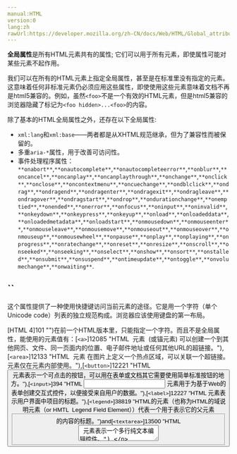 ```yaml
---
manual:HTML
version:0
lang:zh
rawUrl:https://developer.mozilla.org/zh-CN/docs/Web/HTML/Global_attributes#attr-itemtype
---
```










**全局属性**是所有HTML元素共有的属性; 它们可以用于所有元素，即使属性可能对某些元素不起作用。



我们可以在所有的HTML元素上指定全局属性，甚至是在标准里没有指定的元素。这意味着任何非标准元素仍必须应用这些属性，即使使用这些元素意味着文档不再是html5兼容的。例如，虽然`<foo>`不是一个有效的HTML元素，但是html5兼容的浏览器隐藏了标记为`<foo hidden>...<foo>`的内容。



除了基本的HTML全局属性之外，还存在以下全局属性:


* `xml:lang`和`xml:base`——两者都是从XHTML规范继承，但为了兼容性而被保留的。
* 多重`aria-*`属性，用于改善可访问性。
* 事件处理程序属性：`**onabort**`,`**onautocomplete**`,`**onautocompleteerror**`,`**onblur**`,`**oncancel**`,`**oncanplay**`,`**oncanplaythrough**`,`**onchange**`,`**onclick**`,`**onclose**`,`**oncontextmenu**`,`**oncuechange**`,`**ondblclick**`,`**ondrag**`,`**ondragend**`,`**ondragenter**`,`**ondragexit**`,`**ondragleave**`,`**ondragover**`,`**ondragstart**`,`**ondrop**`,`**ondurationchange**`,`**onemptied**`,`**onended**`,`**onerror**`,`**onfocus**`,`**oninput**`,`**oninvalid**`,`**onkeydown**`,`**onkeypress**`,`**onkeyup**`,`**onload**`,`**onloadeddata**`,`**onloadedmetadata**`,`**onloadstart**`,`**onmousedown**`,`**onmouseenter**`,`**onmouseleave**`,`**onmousemove**`,`**onmouseout**`,`**onmouseover**`,`**onmouseup**`,`**onmousewheel**`,`**onpause**`,`**onplay**`,`**onplaying**`,`**onprogress**`,`**onratechange**`,`**onreset**`,`**onresize**`,`**onscroll**`,`**onseeked**`,`**onseeking**`,`**onselect**`,`**onshow**`,`**onsort**`,`**onstalled**`,`**onsubmit**`,`**onsuspend**`,`**ontimeupdate**`,`**ontoggle**`,`**onvolumechange**`,`**onwaiting**`.

















## ``<a name="accesskey"></a>


这个属性提供了一种使用快捷键访问当前元素的途径。它是用一个字符（单个Unicode code）列表的独立规范构成。浏览器应该使用键盘的第一布局。



[HTML 4]101 "")在前一个HTML版本里，只能指定一个字符。而且不是全局属性，能使用的元素值有：[`<a>`]12085 "HTML <a> 元素  (或锚元素) 可以创建一个到其他网页、文件、同一页面内的位置、电子邮件地址或任何其他URL的超链接。"),[`<area>`]12133 "HTML <area> 元素 在图片上定义一个热点区域，可以关联一个超链接。<area>元素仅在<map>元素内部使用。"),[`<button>`]12221 "HTML <button> 元素表示一个可点击的按钮，可以用在表单或文档其它需要使用简单标准按钮的地方。"),[`<input>`]394 "HTML <input> 元素用于为基于Web的表单创建交互式控件，以便接受来自用户的数据。"),[`<label>`]12227 "HTML 元素表示用户界面中项目的标题。"),[`<legend>`]38819 "HTML的元素（也称为HTML的域说明元素（or HMTL
  Legend Field Element））代表一个用于表示它的父元素<fieldset>的内容的标题。")and[`<textarea>`]13500 "HTML <textarea> 元素表示一个多行纯文本编辑控件。").

**使用说明:**怎样操作激活快捷键决定于平台和浏览器。
 | Windows | Linux | Mac 
Firefox | Alt + Shift + a key | * Firefox 14 or newer, Control + Alt + a key
* Firefox 13 or older, Control + a key 
Internet Explorer | Alt + a key | N/A 
Google Chrome | Alt + a key | Control + Alt + a key 
Safari | Alt + a key | N/A | Control + Alt + a key 
Opera | Shift + Esc opens a contents list which are accessible by accesskey, then, can choose an item by a key 



注意：火狐可以依照用户的喜好自定义需要的调节键。







标准文档 | [HTML Living Standard<br></br><small>accesskey</small>]39671 "")([HTML 4]101 ""):[HTML 4.01 Specification<br></br><small>accesskey</small>]39672 "")) 


## ``<a name="class"></a>


这个属性是一个element的class的独立规范列表。class允许css和javascript通过[class选择器]39673 "https://developer.mozilla.org/En/CSS/Class_selectors")或者类似下面的DOM方法来选择和访问element



[`document.getElementsByClassName`]8975 "返回一个包含了所有指定类名的子元素的类数组对象。当在document对象上调用时，会搜索整个DOM文档，包含根节点。你也可以在任意元素上调用getElementsByClassName() 方法，它将返回的是以当前元素为根节点，所有指定类名的子元素。").



**使用说明:**尽管规范没有将class名字定为是必须的，但是开发者会使用一个能描述element语义化用途的名字，而不会使用一个描述他外观的名字（例如：用可以描述它是一个属性的attribute，而不是用描述它的表现形式是斜体italics来命名，尽管element的class名字可以使用italics）。语义化的名字仍然有意义即使页面的表现形式改变了。



标准文档 | [HTML Living Standard<br></br><small>class</small>]39674 "")([HTML 4]101 ""):[HTML 4.01 Specification<br></br><small>class</small>]39675 "")) 


## ``<a name="contenteditable"></a>


[HTML5]4 ""):这个可枚举的属性表示这个element可以被用户编辑。如果是这样，浏览器会修改widget让它允许编辑。这个属性必须拥有以下值中的其中一个：


* true*或者空字符串*,表明这个element可编辑;
* false, 表明这个element一定不能被编辑.


如果这个属性没有被设置，他的默认值会继承他父element的。



**使用说明:**这个属性是一个可枚举的属性，而不是一个布尔属性。这意味着true,false或空字符串的显式使用是强制的。这样的简写`<label contenteditable>Example Label</label>是不允许的。正确使用方式是：``<label contenteditable="true">Example Label</label>。`



标准文档 | [HTML Living Standard<br></br><small>contenteditable</small>]39676 "") 


## ``<a name="contextmenu"></a>


[HTML5]4 "")这个属性和这个新规范[HTML Living Standard<br></br><small>contextmenu</small>]39677 "")有关系.



一个context menu是一个菜单，出现在用户的交互里，比如一次右击。HTML5允许我们自定义这个菜单。这个几个实现的例子，包含了嵌套的菜单。



The following HTML...


```
<body contextmenu="share">
  <menu type="context" id="share">
    <menu label="share">
      <menuitem label="Twitter" onclick="window.open('https://twitter.com/intent/tweet?text=Hurray! I am learning ContextMenu from MDN via Mozilla');"></menuitem>
      <menuitem label="Facebook" onclick="window.open('https://facebook.com/sharer/sharer.php?u=https://https://developer.mozilla.org/en/HTML/Element/Using_HTML_context_menus');"></menuitem>
    </menu>
  </menu>
  <ol>
    <li>Anywhere in the example you can share the page on Twitter and Facebook using the Share menu from your context menu.</li>
    <li><pre contextmenu="changeFont" id="fontSizing">On this specific list element, you can change the size of the text by using the "Increase/Decrease font" actions from your context menu</pre></li>
    <menu type="context" id="changeFont">
      <menuitem label="Increase Font" onclick="incFont()"></menuitem>
      <menuitem label="Decrease Font" onclick="decFont()"></menuitem>
    </menu>
    <li contextmenu="ChangeImage" id="changeImage">One the image below, you can fire the "Change Image" action in your Context Menu.</li><br />
    <img src="https://developer.mozilla.org/media/img/promote/promobutton_mdn5.png" contextmenu="ChangeImage" id="promoButton" />
    <menu type="context" id="ChangeImage">
      <menuitem label="Change Image" onclick="changeImage()"></menuitem>
    </menu>
  </ol>
</body> 
 
 
 
 
 
 
 
 
 
 
 

```


...used with this JavaScript...


```
function incFont(){
  document.getElementById("fontSizing").style.fontSize="larger";
}
function decFont(){
  document.getElementById("fontSizing").style.fontSize="smaller";
}
function changeImage(){
  var j = Math.ceil((Math.random()*39)+1);
  document.images[0].src="https://developer.mozilla.org/media/img/promote/promobutton_mdn" + j + ".png";
}
```


...will result in:

<iframe src='https://mdn.mozillademos.org/zh-CN/docs/Web/HTML/Global_attributes$samples/ContextMenu_Example?revision=1373096' width='550' height='200'></iframe>



## ``<a name="data-*"></a>


[HTML5]4 "")这类的属性，被称为自定义属性，允许[HTML]12319 "en/HTML")与和它对应[DOM]12314 "en/DOM")表现形式之间的专有信息交换，这或许对script来说有用。这样被设置了这个属性的element就可以通过的[`HTMLElement`]2749 "HTMLElement 接口表示所有的 HTML 元素。一些HTML元素直接实现了HTMLElement接口，其它的间接实现HTMLElement接口.")的接口访问所有的自定义数据。[`HTMLElement.dataset`]6667 "HTMLElement.dataset属性允许无论是在读取模式和写入模式下访问在 HTML或 DOM中的元素上设置的所有自定义数据属性(data-*)集。")属性提供了访问它们的权限。



*可以被任何符合以下限制的the producton rule of xml names(xml的命名规则)代替：


* 名字不能以xml开头，除此之外其他任何情形都可是使用这3个字母；
* 名字不能含有分号；
* 名字不能含有大写字母。


注意：HTMLElement.dataset是一个 StringMap。一个名叫data-test-value的自定义属性可以通过HTMLElment.dataset.*testValue*来访问，属性的名字中的中线(`U+002D`)被挨着它字母的大写字母代替了（驼峰命名）。


Normative document | [HTML Living Standard<br></br><small>data</small>]39678 "") 


## ``<a name="dir"></a>


这个可枚举属性表明element的文本方向。它可以有以下值：


* ltr, left to right，适用于从左向右写的语言（比如：英语）；
* rtl, right to left，适用于从右向左写的语言（比如：阿拉伯语）
* auto, 由代理决定。用一个最基础的算法来解析element中的字符，如果发现有一个字符具有很强的方向性，那么就把这个方向作为整个element的方向。[HTML5]4 "")


**Usage notes:**


* 这个属性强制要求使用在[`<bdo>`]38789 "<bdo> 元素 (HTML双向覆盖元素)用于覆盖当前文本的朝向，它使得字符按给定的方向排列。")element中，它在里边有不同的语法含义。
* 该属性不背[`<bdi>`]38788 "HTML <bdi> 元素 (双向隔离元素) 会隔离可能以不同方向进行格式化的外部文本。")element继承，如果不设置，它的值就是auto.
* 这个属性能够被css属性[`direction`]26467 "此页面仍未被本地化, 期待您的翻译!")和[`unicode-bidi`]28243 "CSS 的 unicode-bidi 属性和 direction 属性一起决定了如何处理文档中的双向文本（bidirectional text）。比如，如果内容块同时包含从左到右和从右到左的文本，那么用户代理会使用复杂的 Unicode 算法来决定如何显示文本。unicode-bidi 属性会覆盖此算法，它允许开发人员控制文本嵌入（text embedding）。")覆盖。如果一个css页面被激活，那么element就会支持这些属性。
* 因为文本的方向与内容本身有关，和它的表现没关系，所以推荐开发者尽可能的使用这个属性来而避免在css属性中使用。这样的话，即使浏览器不支持css或者css背解除，它还会正确显示。
* auto值应该用到不明方向的数据中，就像用户输入的数据，它最终会保存到数据中去。


Normative document | [HTML Living Standard<br></br><small>dir</small>]39679 "")([HTML 4]101 ""):[HTML 4.01 Specification<br></br><small>dir</small>]39680 "")) 


## ``<a name="draggable"></a>


[HTML5]4 "")这个可枚举的属性决定一个element是否能够被拖动，可以使用[Drag and Drop API]6778 "https://developer.mozilla.org/En/DragDrop/Drag_and_Drop")。它的能使用的值如下：


* true, 表示这个element可以被拖动
* false, 表示这个值不可以被拖动


如果这个属性没有被设置，默认是auto,这就意味着它的行为默认由浏览器定义。



**Usage notes:**


* 这个属性是一个可枚举的属性，但不是一个布尔类型属性。这意味着显式使用true 或flase其中之一是强制性的，像这样的简写&lt;label draggable&gt;Example Label&lt;/label&gt;是不允许的。正确用法是&lt;label draggable=&quot;true&quot;&gt;Example Label&lt;/label&gt;。
* 默认，只有text selections(被选中的文本)，images,和links能被拖动。对于其他的element来说，为了让拖拽机制能够正常工作，ondragstart必须被设置的，正如展示的这个[comprehensive example]39681 "https://developer.mozilla.org/En/DragDrop/Drag_Operations")(综合实例)。


Normative document | [HTML5, section 3.9.5]39682 "http://www.whatwg.org/specs/web-apps/current-work/multipage/dnd.html#the-draggable-attribute") 


## ``<a name="dropzone"></a>


[HTML5]4 "")未实现这个可枚举的属性决定丢到一个element上的内容类型，可以使用的[Drag and Drop API]6778 "https://developer.mozilla.org/En/DragDrop/Drag_and_Drop")。它能够使用的值如下：


* copy, 表示丢放时会创建一个被拖拽element的副本；
* move, 表示被拖拽的element被移动到这个新位置；
* link, 将会给拖拽的数据（dragged data）创建一个链接；

Normative document | [HTML5, section 8.6.8]39683 "http://www.whatwg.org/specs/web-apps/current-work/multipage/dnd.html#the-dropzone-attribute") 


## ``<a name="hidden"></a>


[HTML5]4 "")这个布尔（Boolean）属性表示element还没有或是不再存在，当然这都是相对的。例如，你经常在页面上使用隐藏element,只有在登录处理完成后才可以被使用。浏览器不渲染这样的element。



**Usage notes:**


* 这个属性不能使用在能够适时的显示而又被隐藏内容里。比如，它不应该被用来隐藏选项卡面板的选项卡式界面，这个属性不能用于隐藏的而又适时的显示的内容。例如：它不应该用来隐藏选项卡式界面的标签面板。
* 隐藏的element不应该链接非隐藏element。
* 隐藏element的子element仍然是有效的，这意味着脚本element仍然会执行，表单element仍然可以被提交。


Normative document | [HTML5, section 8.1]39684 "http://www.whatwg.org/specs/web-apps/current-work/multipage/editing.html#the-hidden-attribute") 


## ``<a name="id"></a>






这个属性是唯一的标识，它在整个document里应该是唯一的。当需要链接（使用片段标识符，锚点），执行脚本，控制样式时，可以用它来定位识别元素。











**Usage note:**


* 这个属性值是一个晦涩的字符串，也就是说web开发者不要用它来传达任何信息，特殊的含义。例如 语义含义，千万不要包含在该字符串中。
* 这个属性值不要包含空白符（white spaces）。如果ID中包含空白符，浏览器会把它当成是不合格的ID。对照class属性的值可以包含空白符，element通过id属性只能定义ID。注意一个elment可能含有多个ID，但是其他的只能通过其他手段来设置，比如通过脚本调用element的DOM接口。
* 不可以使用ASCII字符以及数字、“_”、“-”和“.”，因为这些可能引起兼容性问题，因为他们在HTML4中是不允许使用的。尽管这些限制在HTML5中已经被解除了，但是ID应该以一个字符来开头来避免兼容性问题。


Normative document | [HTML5, section 3.2.3.1]39685 "http://www.whatwg.org/specs/web-apps/current-work/multipage/elements.html#concept-id")([HTML 4]101 ""):[HTML4.01, section 7.5.2]39686 "http://www.w3.org/TR/REC-html40/struct/global.html#adef-id")) 


## ``<a name="itemid"></a>

## ``<a name="itemprop"></a>

## ``<a name="itemref"></a>

## ``<a name="itemscope"></a>

## ``<a name="itemtype"></a>


[HTML5]4 "")These attributes are related to the[HTML5 Microdata feature]39687 "http://www.whatwg.org/specs/web-apps/current-work/multipage/links.html#microdata").未实现 (查看[bug 591467]39688 "FIXED: Implement HTML Microdata API"))


## ``<a name="lang"></a>


这个属性用于定义element的语言。不管这个element能不能够被编辑，都应该写上这个属性。这个标签包含单个条目值，它的格式规范定义在[*Tags for Identifying Languages (BCP47)*]39007 "http://www.ietf.org/rfc/bcp/bcp47.txt")(BCP47)IETF 文档中。如果标签的内容是空字符串，那么语言就会被设置为unknown；如果标签的内容是无效的，它就被设置为 invalid,见BCP47。



**Usage note:**


* 即使是lang属性被设置了，它也可能被忽略，因为xml:lang具有优先权。读[algorithm determining the language]39689 "en/Determining the language of element")来了解，怎么根据element的内容来决定用什么语言。
* 对于css伪类（[`:lang`]28022 "此页面仍未被本地化, 期待您的翻译!")）来说,如果他们名字不一样，两个无效的语言名字也不一样。


Normative document | [HTML5, section 3.2.3.3]39690 "http://www.whatwg.org/specs/web-apps/current-work/multipage/elements.html#the-lang-and-xml:lang-attributes")([HTML 4]101 ""):[HTML4.01, section 8.1]39691 "http://www.w3.org/TR/REC-html40/struct/dirlang.html#adef-lang")) 


## ``<a name="spellcheck"></a>


[HTML5]4 "")这个可枚举的属性定义element是否检查拼写错误。它的值可以是以下：


* true, 表示如果可能的话，element应该被检查拼写错误；
* false, 表示element不应该检查拼写错误；


如果这个属性没有被设置，他默认的值是element的类型以及浏览器定义的。它也可能是 inherited,这意味着element的元素内容将被检查拼写错误，如果离它最近的祖先元素有spellcheck并且值为true。<br></br><br></br>你可以参考[this article]39692 "en/Controlling spell checking in HTML forms")这篇文章看看这个属性的综合用法的实例。







**Usage notes:**


* 这个属性是可枚举的，不是一个布尔属性。这意味着显式使用true 或 false 其中之一是强制性的。这样简写&lt;label spellcheck&gt;Example Label&lt;/label&gt; 是不允许的。这确的写法应该是&lt;label spellcheck=&quot;true&quot;&gt;Example Label&lt;/label&gt;。
* 对于浏览器来说，这个属性只是一个提示，浏览器并不需要能够去验证拼写错误。通常不可编辑的element是不检查拼写错误的，即使spellcheck的值是true并且浏览器也支持拼写检查。
* 浏览器及element-dependant设置该属性的默认值是：

Browser | [`<html>`]12547 "HTML <html> 元素 表示一个HTML文档的根（顶级元素），所所以它也被称为根元素。其他所有其他元素必须是此元素的后代。") | [`<textarea>`]13500 "HTML <textarea> 元素表示一个多行纯文本编辑控件。") | [`<input>`]394 "HTML <input> 元素用于为基于Web的表单创建交互式控件，以便接受来自用户的数据。") | others | Comment 
Firefox | false | false | false | inherited | Whenlayout.spellcheckDefaultis0 
**false** | **true** | **inherited** | **inherited** | **Whenlayout.spellcheckDefaultis1(default value)** 
false | true | true | inherited | Whenlayout.spellcheckDefaultis2 
Seamonkey | false | false | false | inherited | Whenlayout.spellcheckDefaultis0 
**false** | **true** | **inherited** | **inherited** | **Whenlayout.spellcheckDefaultis1(default value)** 
false | true | true | inherited | Whenlayout.spellcheckDefaultis2 
Camino | false | false | false | inherited | Whenlayout.spellcheckDefaultis0 
false | true | inherited | inherited | Whenlayout.spellcheckDefaultis1 
**false** | **true** | **true** | **inherited** | **Whenlayout.spellcheckDefaultis2**(default value)**** 



Normative document | [HTML5, section 8.8]39693 "http://www.whatwg.org/specs/web-apps/current-work/multipage/editing.html#attr-spellcheck") 


## ``<a name="style"></a>


这个属性包含[CSS]28350 "en/CSS")样式声明，被应用到元素上。注意推荐将它定义在其他文件里。这个属性和[`<style>`]16540 "HTML的<style>元素包含了文档的样式化信息或者文档的一部分，该标签的样式信息通常是CSS的格式。")element主要的目的是快速编写样式，例如用来测试想要的效果。



**Usage note:**这个属性不要用来表达语义化的信息。即使所有的样式都移走了，页面也应该语义正确。通常不应该用它来隐藏不着边际的信息，这通常应该使用[**hidden**]39694 "#attr-hidden")属性<br></br>



Normative document | [HTML5, section 3.2.3.7]39695 "http://www.whatwg.org/specs/web-apps/current-work/multipage/elements.html#the-style-attribute")([HTML 4]101 ""):[HTML4.01, section 14.2.2]39696 "http://www.w3.org/TR/REC-html40/present/styles.html#h-14.2.2")) 


## ``<a name="tabindex"></a>


这个整数类型的属性决定element是否可以获得焦点，如果它参与到排序的键盘导航，就可以定位它。它可能需要几个值：


* 负数意味这element不可以获得焦点，也不可以通过排序的键盘导航到达；
* 0意味着element可以通过排序的键盘导航到达，但是相对顺序取决于平台惯例；
* 一个正数意味着可以通过排序的键盘导航获得焦点并到达。相对顺序去决议该属性的值，按照tabindex的增值排序。如果几个element有相同的tabindex,他们的相对顺序取决于他们在document中的位置。


在排序的键盘导航单上，如果一个元素的tabindex的值是一个0或者无效值或没有该属性，那么它应该被放在值是正数的element后边。



你可以参考这个文章[this article]39697 "en/Focus management in HTML")来看看一个关于焦点管理的综合实例。


Normative document | [HTML5, section 8.4.1]39698 "http://www.whatwg.org/specs/web-apps/current-work/multipage/editing.html#attr-tabindex")([HTML 4]101 ""):[HTML4.01, section 17.11.1]39699 "http://www.w3.org/TR/REC-html40/interact/forms.html#adef-tabindex")) 


## ``<a name="title"></a>


这个属性包含的的是文本信息，这信息代表element自己包含的内容的公告。这样的信息一般会包含，但是不是必要的，作为用户一个提示工具。这是几个关于这个属性的用法：


* Link: 关于被链接文档的一个标题或一段描述；
* 和图片类似的媒体element:一段描述或相关的可信度；
* Paragraph: 脚注活评论；
* Quotation: 关于作者等一些信息。


如果这个属性清除了，这意味着离它最近的祖先元素的title和它相关（能够相应地成为这个元素的提示工具）。如果这个属性是空字符串，这很明显的表示离它最近的父元素的title和它没关系（不能作为这个元素的提示工具）。



[`<link>`]12815 "HTML 中<link>元素指定了外部资源与当前文档的关系. 这个元素的使用方法包括为导航定义关系框架.这个元素经常用来链接css文件。"),[`<abbr>`]38783 "HTML <abbr>元素代表缩写，并可选择提供一个完整的描述。")和[`<input>`]394 "HTML <input> 元素用于为基于Web的表单创建交互式控件，以便接受来自用户的数据。")的title可以包含额外的语义信息。



**Usage note:**title可能包含多行信息。每一个插进去的U+000A LINE FEED(LF)代表一个新行。我们必须谨慎一些，正如之前说的那样：


```
<p>Newlines in title should be taken into account,like this <abbr title="This is a
multiline title">example</abbr>.</p>
```


defines a two-line title.



Support for multi-line titles was added to Gecko in Gecko 12.0 (Firefox 12.0 / Thunderbird 12.0 / SeaMonkey 2.9).



Normative document | [HTML5, section 3.2.3.3]39700 "http://www.whatwg.org/specs/web-apps/current-work/multipage/elements.html#the-title-attribute")([HTML 4]101 ""):[HTML4.01, section 7.4.3]39701 "http://www.w3.org/TR/REC-html40/struct/global.html#adef-title") 


## [translate]38870 "")<a name="translate"></a>


这是一个可枚举的属性，用于确定当页面进行本地化(localized)时，元素的属性值以及元素的文本([Text]3239 ""))子节点中的内容是否要进行翻译。其可取的值如下：


* 空字符串(empty)或者 &quot;yes&quot;，表示这个元素相关的内容将会被翻译
* &quot;no&quot;，表示这个元素相关的内容不会被翻译

## 浏览器兼容性<a name="浏览器兼容性"></a>


**[We&#39;re converting our compatibility data into a machine-readable JSON format]3344 "")**. This compatibility table still uses the old format, because we haven&#39;t yet converted the data it contains.**[Find out how you can help!]3392 "")**


* 
* 


Feature | Chrome | Firefox (Gecko) | Internet Explorer | Opera | Safari 
`accesskey` | (Yes) | (Yes) | (Yes) | (Yes) | (Yes) 
`class` | (Yes) | (Yes) | (Yes) | (Yes) | (Yes) 
`contenteditable` | (Yes) | [3.0]10303 "Released on 2008-06-17.")(1.9) | (Yes) | (Yes) | (Yes) 
`contextmenu` | 未实现 | [9]12621 "Released on 2011-12-20.")(9) | 未实现 | 未实现 | 未实现 
`data-*` | (Yes) | [6]3569 "Released on 2011-08-16.")(6) | (Yes) | (Yes) | (Yes) 
`dir` | (Yes) | (Yes) | (Yes) | (Yes) | (Yes) 
`draggable` | (Yes) | [2.0]12369 "Released on 2006-10-24.")(1.8.1) | (Yes) | (Yes) | (Yes) 
`dropzone` | ? | 未实现 | ? | ? | ? 
`hidden` | (Yes) | [4.0]3678 "Released on 2011-03-22.")(2) | (Yes) | (Yes) | (Yes) 
`id` | (Yes) | (Yes) | (Yes) | (Yes) | (Yes) 
`itemid`,`itemprop`,`itemref`,`itemscope`,`itemtype` | ? | (Yes) | ? | ? | ? 
`lang` | (Yes) | (Yes) | (Yes) | (Yes) | (Yes) 
`spellcheck` | (Yes) | [2.0]12369 "Released on 2006-10-24.")(1.8.1) | (Yes) | (Yes) | (Yes) 
`style` | (Yes) | (Yes) | (Yes) | (Yes) | (Yes) 
`tabindex` | (Yes) | (Yes) | (Yes) | (Yes) | (Yes) 
`title` | (Yes) | (Yes) | (Yes) | (Yes) | (Yes) 


Feature | Android | Chrome for Android | Firefox Mobile (Gecko) | IE Mobile | Opera Mobile | Safari Mobile 
`accesskey` | (Yes) | (Yes) | (Yes) | (Yes) | (Yes) | (Yes) 
`class` | (Yes) | (Yes) | (Yes) | (Yes) | (Yes) | (Yes) 
`contenteditable` | (Yes) | (Yes) | 1.0 (1.9) | (Yes) | (Yes) | ? 
`contextmenu` | 未实现 | 未实现 | 未实现 | 未实现 | 未实现 | 未实现 
`data-*` | (Yes) | (Yes) | 6.0 (6) | (Yes) | (Yes) | ? 
`dir` | (Yes) | (Yes) | (Yes) | (Yes) | (Yes) | ? 
`draggable` | (Yes) | (Yes) | 1.0 (1.8.1) | (Yes) | (Yes) | ? 
`dropzone` | ? | ? | 未实现 | ? | ? | ? 
`hidden` | (Yes) | (Yes) | 4.0 (2) | (Yes) | (Yes) | (Yes) 
`id` | (Yes) | (Yes) | (Yes) | (Yes) | (Yes) | (Yes) 
`itemid`,`itemprop`,`itemref`,`itemscope`,`itemtype` | ? | ? | (Yes) | ? | ? | ? 
`lang` | (Yes) | (Yes) | (Yes) | (Yes) | (Yes) | (Yes) 
`spellcheck` | (Yes) | (Yes) | 1.0 (1.8.1) | (Yes) | (Yes) | ? 
`style` | (Yes) | (Yes) | (Yes) | (Yes) | (Yes) | (Yes) 
`tabindex` | (Yes) | (Yes) | (Yes) | (Yes) | (Yes) | (Yes) 
`title` | (Yes) | (Yes) | (Yes) | (Yes) | (Yes) | (Yes) 


## 也可以看看<a name="也可以看看"></a>

* [`Element`]2687 "Element（元素）接口是 Document的一个对象. 这个接口描述了所有相同种类的元素所普遍具有的方法和属性。 这些继承自Element并且增加了一些额外功能的接口描述了具体的行为. 例如,  HTMLElement 接口是所有HTML元素的基础接口， 而 SVGElement 接口是所有SVG元素的基本接口.")and[`GlobalEventHandlers`]2730 "The GlobalEventHandlers interface describes the event handlers common to several interfaces like HTMLElement, Document, Window, or WorkerGlobalScope for Web Workers. Each of these interfaces can implement more event handlers.")interfaces that allow to query most global attributes.



